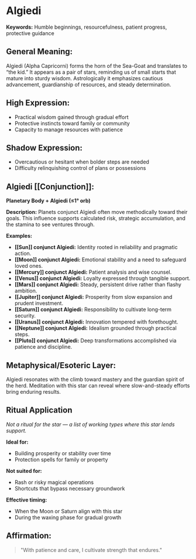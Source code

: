 # Algiedi


**Keywords:** Humble beginnings, resourcefulness, patient progress, protective guidance

## General Meaning:
Algiedi (Alpha Capricorni) forms the horn of the Sea-Goat and translates to “the kid.” It appears as a pair of stars, reminding us of small starts that mature into sturdy wisdom. Astrologically it emphasizes cautious advancement, guardianship of resources, and steady determination.

## High Expression:
- Practical wisdom gained through gradual effort
- Protective instincts toward family or community
- Capacity to manage resources with patience

## Shadow Expression:
- Overcautious or hesitant when bolder steps are needed
- Difficulty relinquishing control of plans or possessions

## Algiedi [[Conjunction]]:

**Planetary Body + Algiedi (≤1° orb)**

**Description:**
Planets conjunct Algiedi often move methodically toward their goals. This influence supports calculated risk, strategic accumulation, and the stamina to see ventures through.

**Examples:**
- **[[Sun]] conjunct Algiedi:** Identity rooted in reliability and pragmatic action.
- **[[Moon]] conjunct Algiedi:** Emotional stability and a need to safeguard loved ones.
- **[[Mercury]] conjunct Algiedi:** Patient analysis and wise counsel.
- **[[Venus]] conjunct Algiedi:** Loyalty expressed through tangible support.
- **[[Mars]] conjunct Algiedi:** Steady, persistent drive rather than flashy ambition.
- **[[Jupiter]] conjunct Algiedi:** Prosperity from slow expansion and prudent investment.
- **[[Saturn]] conjunct Algiedi:** Responsibility to cultivate long-term security.
- **[[Uranus]] conjunct Algiedi:** Innovation tempered with forethought.
- **[[Neptune]] conjunct Algiedi:** Idealism grounded through practical steps.
- **[[Pluto]] conjunct Algiedi:** Deep transformations accomplished via patience and discipline.

## Metaphysical/Esoteric Layer:
Algiedi resonates with the climb toward mastery and the guardian spirit of the herd. Meditation with this star can reveal where slow-and-steady efforts bring enduring results.

## Ritual Application
*Not a ritual for the star — a list of working types where this star lends support.*

**Ideal for:**
- Building prosperity or stability over time
- Protection spells for family or property

**Not suited for:**
- Rash or risky magical operations
- Shortcuts that bypass necessary groundwork

**Effective timing:**
- When the Moon or Saturn align with this star
- During the waxing phase for gradual growth

## Affirmation:

> "With patience and care, I cultivate strength that endures."

